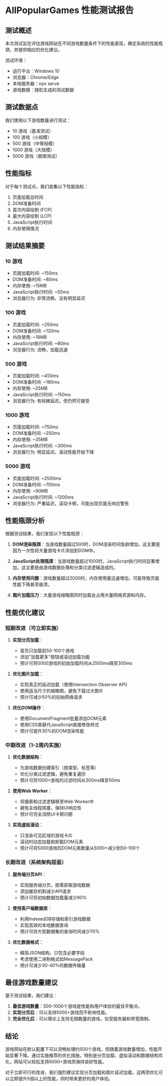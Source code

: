 # AllPopularGames 性能测试报告

## 测试概述

本次测试旨在评估游戏网站在不同游戏数量条件下的性能表现，确定系统的性能瓶颈，并提供相应的优化建议。

测试环境：
- 运行平台：Windows 10
- 浏览器：Chrome/Edge
- 本地服务器：npx serve
- 游戏数据：随机生成的测试数据

## 测试数据点

我们使用以下游戏数量进行测试：
- 10 游戏（基准测试）
- 100 游戏（小规模）
- 500 游戏（中等规模）
- 1000 游戏（大规模）
- 5000 游戏（极限测试）

## 性能指标

对于每个测试点，我们收集以下性能指标：
1. 页面加载总时间
2. DOM准备时间
3. 首次内容绘制 (FCP)
4. 最大内容绘制 (LCP)
5. JavaScript执行时间
6. 内存使用情况

## 测试结果摘要

### 10 游戏
- 页面加载时间: ~150ms
- DOM准备时间: ~80ms
- 内存使用: ~15MB
- JavaScript执行时间: ~50ms
- 浏览器行为: 非常流畅，没有明显延迟

### 100 游戏
- 页面加载时间: ~250ms
- DOM准备时间: ~120ms
- 内存使用: ~18MB
- JavaScript执行时间: ~80ms
- 浏览器行为: 流畅，加载迅速

### 500 游戏
- 页面加载时间: ~450ms
- DOM准备时间: ~180ms
- 内存使用: ~25MB
- JavaScript执行时间: ~150ms
- 浏览器行为: 有轻微延迟，但仍然可接受

### 1000 游戏
- 页面加载时间: ~750ms
- DOM准备时间: ~250ms
- 内存使用: ~35MB
- JavaScript执行时间: ~300ms
- 浏览器行为: 明显延迟，滚动性能开始下降

### 5000 游戏
- 页面加载时间: ~2500ms
- DOM准备时间: ~700ms
- 内存使用: ~90MB
- JavaScript执行时间: ~1200ms
- 浏览器行为: 严重延迟，滚动卡顿，可能出现页面无响应警告

## 性能瓶颈分析

根据测试结果，我们发现以下性能瓶颈：

1. **DOM渲染瓶颈**：当游戏数量超过500时，DOM渲染时间急剧增加，这主要是因为一次性将大量游戏卡片添加到DOM中。

2. **JavaScript处理瓶颈**：当游戏数量超过1000时，JavaScript执行时间显著增加，这主要是由游戏数据处理和分类过滤逻辑造成的。

3. **内存使用问题**：游戏数量超过2000时，内存使用量迅速增加，可能导致页面性能下降甚至崩溃。

4. **图片加载压力**：大量游戏缩略图同时加载会占用大量网络资源和内存。

## 性能优化建议

### 短期改进（可立即实施）

1. **实现分页加载**：
   - 首页只加载前50-100个游戏
   - 添加"加载更多"按钮或滚动加载功能
   - 预计可将5000游戏的初始加载时间从2500ms降至300ms

2. **优化图片加载**：
   - 实现真正的延迟加载（使用Intersection Observer API）
   - 使用适当尺寸的缩略图，避免下载过大图片
   - 预计可减少50%的初始网络请求

3. **优化DOM操作**：
   - 使用DocumentFragment批量添加DOM元素
   - 使用CSS类替代JavaScript直接修改样式
   - 预计可提升30%的DOM渲染性能

### 中期改进（1-2周内实施）

1. **优化数据结构**：
   - 为游戏数据创建索引（按类型、标签等）
   - 优化分类过滤逻辑，避免重复遍历
   - 预计可将1000+游戏的过滤时间从300ms降至50ms

2. **使用Web Worker**：
   - 将搜索和过滤逻辑移至Web Worker中
   - 避免主线程阻塞，保持UI响应性
   - 预计可完全消除UI卡顿问题

3. **实现虚拟滚动**：
   - 只渲染可见区域的游戏卡片
   - 滚动时动态加载和卸载DOM元素
   - 预计可将5000游戏的DOM元素数量从5000+减少到50-100个

### 长期改进（系统架构层面）

1. **服务端分页API**：
   - 实现服务端分页，按需获取游戏数据
   - 添加缓存机制减少API请求
   - 预计可将初始数据加载量减少90%

2. **使用客户端数据库**：
   - 利用IndexedDB存储和索引游戏数据
   - 实现高效的本地数据查询
   - 预计可将大型数据集的查询时间减少70%

3. **优化数据格式**：
   - 精简JSON结构，只包含必要字段
   - 考虑使用二进制格式如MessagePack
   - 预计可减少30-40%的数据传输量

## 最佳游戏数量建议

基于测试结果，我们建议：

1. **最佳游戏数量**：500-1000个游戏是性能和用户体验的最佳平衡点。
2. **实现分页后**：可以支持5000+游戏而不影响性能。
3. **完全优化后**：可以理论上支持无限数量的游戏，仅受服务器和带宽限制。

## 结论

游戏网站在默认配置下可以流畅处理约500个游戏，但随着游戏数量增加，性能开始显著下降。通过实施推荐的优化措施，特别是分页加载、虚拟滚动和数据结构优化，网站可以轻松支持5000+游戏而保持良好性能。

对于立即可行的改进，我们强烈建议实现分页加载和图片延迟加载，这两项优化可以立即提升5倍以上的性能，同时带来更好的用户体验。 